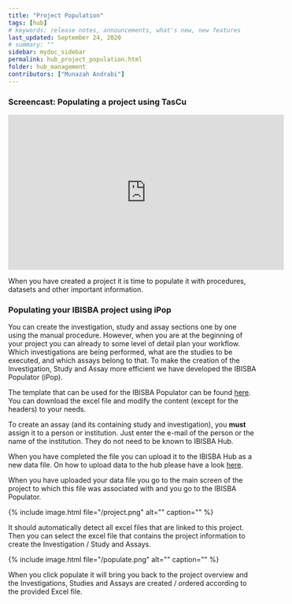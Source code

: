 ```yaml
---
title: "Project Population"
tags: [hub]
# keywords: release notes, announcements, what's new, new features
last_updated: September 24, 2020
# summary: ""
sidebar: mydoc_sidebar
permalink: hub_project_population.html
folder: hub_management
contributors: ["Munazah Andrabi"]
---
```


### Screencast: Populating a project using TasCu

<iframe width="560" height="315" src="https://www.youtube.com/embed/68D1j5MwOnw" frameborder="0" allow="autoplay; encrypted-media" allowfullscreen></iframe>



When you have created a project it is time to populate it with procedures, datasets and other important information.


### Populating your IBISBA project using iPop

You can create the investigation, study and assay sections one by one using the manual procedure. However, when you are at the beginning of your project you can already to some level of detail plan your workflow. Which investigations are being performed, what are the studies to be executed, and which assays belong to that. To make the creation of the Investigation, Study and Assay more efficient we have developed the IBISBA Populator (iPop).

The template that can be used for the IBISBA Populator can be found [here](https://hub.ibisba.eu/data_files/36). You can download the excel file and modify the content (except for the headers) to your needs.

To create an assay (and its containing study and investigation), you **must** assign it to a person or institution. Just enter the e-mail of the person or the name of the institution. They do not need to be known to IBISBA Hub.

When you have completed the file you can upload it to the IBISBA Hub as a new data file. On how to upload data to the hub please have a look [here](https://ibisba.github.io/handbook/ibisba_hub/upload/). 

When you have uploaded your data file you go to the main screen of the project to which this file was associated with and you go to the IBISBA Populator. 

{% include image.html file="/project.png" alt="" caption="" %}

It should automatically detect all excel files that are linked to this project. Then you can select the excel file that contains the project information to create the Investigation / Study and Assays.

{% include image.html file="/populate.png" alt="" caption="" %}

When you click populate it will bring you back to the project overview and the Investigations, Studies and Assays are created / ordered according to the provided Excel file.

